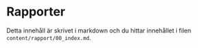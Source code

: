 ---
---
<div class="typewriter">

<h1>Rapporter</h1>
</div>


Detta innehåll är skrivet i markdown och du hittar innehållet i filen `content/rapport/00_index.md`.
